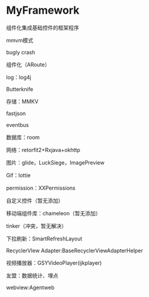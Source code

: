# MyFramework
组件化集成基础控件的框架程序

mmvm模式

bugly crash

组件化（ARoute）

log：log4j

Butterknife

存储：MMKV

fastjson

eventbus

数据库：room

网络：retorfit2+Rxjava+okhttp

图片：glide，LuckSiege，ImagePreview

Gif：lottie

permission：XXPermissions

自定义控件（暂无添加）

移动端组件库：chameleon（暂无添加）

tinker（冲突，暂无解决）

下拉刷新：SmartRefreshLayout

RecyclerVIew Adapter:BaseRecyclerViewAdapterHelper

视频播放器：GSYVideoPlayer(ijkplayer)

友盟：数据统计、埋点

webview:Agentweb

